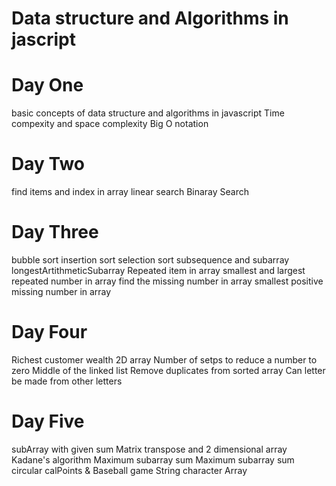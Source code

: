 # Data structure and Algorithms in jascript

# Day One 
 basic concepts of data structure and algorithms in javascript
 Time compexity and space complexity 
 Big O notation
 
# Day Two 
 find items and index in array
 linear search 
 Binaray Search 


# Day Three
 bubble sort
 insertion sort
 selection sort
 subsequence and subarray
 longestArtithmeticSubarray
 Repeated item in array
 smallest and largest repeated number in array
 find the missing  number in array
 smallest positive missing number in array

 # Day Four
 Richest customer wealth 2D array
 Number of setps to reduce a number to zero 
 Middle of the linked list
 Remove duplicates from sorted array
 Can letter be made from other letters 

# Day Five 
 subArray with given sum
 Matrix transpose and 2 dimensional array
 Kadane's algorithm
 Maximum subarray sum
 Maximum subarray sum circular
 calPoints & Baseball game
 String 
 character Array
